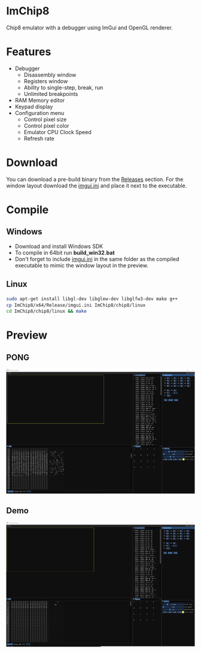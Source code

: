 # ImChip8
 Chip8 emulator with a debugger using ImGui and OpenGL renderer.

# Features
* Debugger
    * Disassembly window
    * Registers window
    * Ability to single-step, break, run
    * Unlimited breakpoints
* RAM Memory editor
* Keypad display
* Configuration menu
    * Control pixel size
    * Control pixel color
    * Emulator CPU Clock Speed
    * Refresh rate

# Download
You can download a pre-build binary from the [Releases](https://github.com/uafio/ImChip8/releases/tag/1) section. For the window layout download the [imgui.ini](https://github.com/uafio/ImChip8/releases/download/1/imgui.ini) and place it next to the executable.

# Compile
## Windows
* Download and install Windows SDK
* To compile in 64bit run **build_win32.bat**
* Don't forget to include [imgui.ini](https://github.com/uafio/ImChip8/releases/download/1/imgui.ini) in the same folder as the compiled executable to mimic the window layout in the preview.

## Linux
```sh
sudo apt-get install libgl-dev libglew-dev libglfw3-dev make g++
cp ImChip8/x64/Release/imgui.ini ImChip8/chip8/linux
cd ImChip8/chip8/linux && make
```

# Preview
## PONG
![PONG](sample/ImChip8PreviewPong.gif)

## Demo
![DEMO](sample/ImChip8PreviewDemo.gif)
